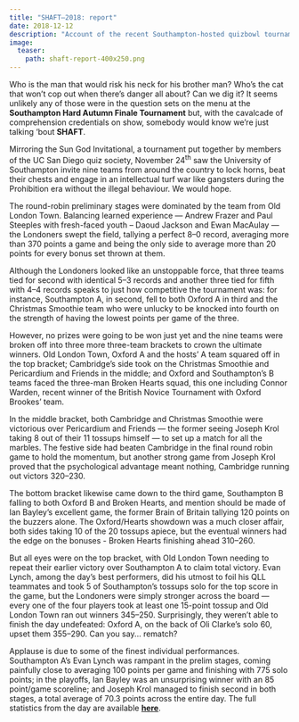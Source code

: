 ```yaml
---
title: "SHAFT–2018: report"
date: 2018-12-12
description: "Account of the recent Southampton-hosted quizbowl tournament."
image:
  teaser:
    path: shaft-report-400x250.png
---
```


Who is the man that would risk his neck for his brother man? Who’s the cat that won’t cop out when there’s danger all about? Can we dig it? It seems unlikely any of those were in the question sets on the menu at the **Southampton Hard Autumn Finale Tournament** but, with the cavalcade of comprehension credentials on show, somebody would know we’re just talking ‘bout **SHAFT**.

Mirroring the Sun God Invitational, a tournament put together by members of the UC San Diego quiz society, November 24<sup>th</sup> saw the University of Southampton invite nine teams from around the country to lock horns, beat their chests and engage in an intellectual turf war like gangsters during the Prohibition era without the illegal behaviour. We would hope.

The round-robin preliminary stages were dominated by the team from Old London Town. Balancing learned experience — Andrew Frazer and Paul Steeples with fresh-faced youth – Daoud Jackson and Ewan MacAulay — the Londoners swept the field, tallying a perfect 8–0 record, averaging more than 370 points a game and being the only side to average more than 20 points for every bonus set thrown at them.

Although the Londoners looked like an unstoppable force, that three teams tied for second with identical 5–3 records and another three tied for fifth with 4–4 records speaks to just how competitive the tournament was: for instance, Southampton A, in second, fell to both Oxford A in third and the Christmas Smoothie team who were unlucky to be knocked into fourth on the strength of having the lowest points per game of the three.

However, no prizes were going to be won just yet and the nine teams were broken off into three more three-team brackets to crown the ultimate winners. Old London Town, Oxford A and the hosts’ A team squared off in the top bracket; Cambridge’s side took on the Christmas Smoothie and Pericardium and Friends in the middle; and Oxford and Southampton’s B teams faced the three-man Broken Hearts squad, this one including Connor Warden, recent winner of the British Novice Tournament with Oxford Brookes’ team.

In the middle bracket, both Cambridge and Christmas Smoothie were victorious over Pericardium and Friends — the former seeing Joseph Krol taking 8 out of their 11 tossups himself — to set up a match for all the marbles. The festive side had beaten Cambridge in the final round robin game to hold the momentum, but another strong game from Joseph Krol proved that the psychological advantage meant nothing, Cambridge running out victors 320–230.

The bottom bracket likewise came down to the third game, Southampton B falling to both Oxford B and Broken Hearts, and mention should be made of Ian Bayley’s excellent game, the former Brain of Britain tallying 120 points on the buzzers alone. The Oxford/Hearts showdown was a much closer affair, both sides taking 10 of the 20 tossups apiece, but the eventual winners had the edge on the bonuses - Broken Hearts finishing ahead 310–260.

But all eyes were on the top bracket, with Old London Town needing to repeat their earlier victory over Southampton A to claim total victory. Evan Lynch, among the day’s best performers, did his utmost to foil his QLL teammates and took 5 of Southampton’s tossups solo for the top score in the game, but the Londoners were simply stronger across the board — every one of the four players took at least one 15-point tossup and Old London Town ran out winners 345–250. Surprisingly, they weren’t able to finish the day undefeated: Oxford A, on the back of Oli Clarke’s solo 60, upset them 355–290. Can you say... rematch?

Applause is due to some of the finest individual performances. Southampton A’s Evan Lynch was rampant in the prelim stages, coming painfully close to averaging 100 points per game and finishing with 775 solo points; in the playoffs, Ian Bayley was an unsurprising winner with an 85 point/game scoreline; and Joseph Krol managed to finish second in both stages, a total average of 70.3 points across the entire day. The full statistics from the day are available [**here**](https://hsquizbowl.org/db/tournaments/5451/).
